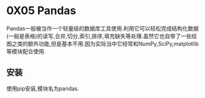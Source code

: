 # 0X05 Pandas

Pandas一般被当作一个轻量级的数据库工具使用.利用它可以轻松完成结构化数据(一般是表格)的读写,合并,切分,索引,排序,填充缺失等处理.虽然它也自带了一些绘图之类的额外功能,但是基本不用.因为实际当中它经常和NumPy,SciPy,matplotlib等模块配合使用.

## 安装

使用pip安装,模块名为pandas.
